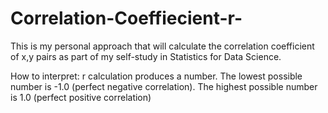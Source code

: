 # Correlation-Coeffiecient-r-

This is my personal approach that will calculate the correlation coefficient of x,y pairs as part of my self-study in Statistics for Data Science. 

How to interpret: 
r calculation produces a number.
The lowest possible number is -1.0 (perfect negative correlation).
The highest possible number is 1.0 (perfect positive correlation)
